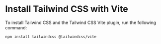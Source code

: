 # Install Tailwind CSS with Vite

To install Tailwind CSS and the Tailwind CSS Vite plugin, run the following command:

```bash
npm install tailwindcss @tailwindcss/vite

